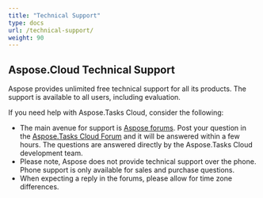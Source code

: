 ```yaml
---
title: "Technical Support"
type: docs
url: /technical-support/
weight: 90
---
```


## **Aspose.Cloud Technical Support**
Aspose provides unlimited free technical support for all its products. The support is available to all users, including evaluation.

If you need help with Aspose.Tasks Cloud, consider the following:

- The main avenue for support is [Aspose forums](https://forum.aspose.cloud/). Post your question in the [Aspose.Tasks Cloud Forum](https://forum.aspose.cloud/c/tasks) and it will be answered within a few hours. The questions are answered directly by the Aspose.Tasks Cloud development team.
- Please note, Aspose does not provide technical support over the phone. Phone support is only available for sales and purchase questions.
- When expecting a reply in the forums, please allow for time zone differences.
